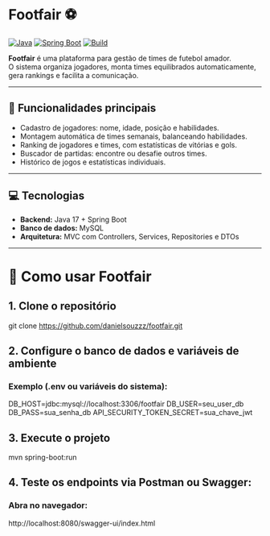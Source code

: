 # Footfair ⚽

[![Java](https://img.shields.io/badge/Java-17-blue)](https://www.java.com/)
[![Spring Boot](https://img.shields.io/badge/Spring_Boot-3.0-brightgreen)](https://spring.io/projects/spring-boot)
[![Build](https://img.shields.io/badge/Build-Passing-brightgreen)](#)

**Footfair** é uma plataforma para gestão de times de futebol amador.  
O sistema organiza jogadores, monta times equilibrados automaticamente, gera rankings e facilita a comunicação.

---

## 🔹 Funcionalidades principais
- Cadastro de jogadores: nome, idade, posição e habilidades.
- Montagem automática de times semanais, balanceando habilidades.
- Ranking de jogadores e times, com estatísticas de vitórias e gols.
- Buscador de partidas: encontre ou desafie outros times.
- Histórico de jogos e estatísticas individuais.

---

## 💻 Tecnologias
- **Backend:** Java 17 + Spring Boot
- **Banco de dados:** MySQL
- **Arquitetura:** MVC com Controllers, Services, Repositories e DTOs

---

# 🚀 Como usar Footfair

## 1. Clone o repositório
git clone https://github.com/danielsouzzz/footfair.git

## 2. Configure o banco de dados e variáveis de ambiente
### Exemplo (.env ou variáveis do sistema):
DB_HOST=jdbc:mysql://localhost:3306/footfair
DB_USER=seu_user_db
DB_PASS=sua_senha_db
API_SECURITY_TOKEN_SECRET=sua_chave_jwt

## 3. Execute o projeto
mvn spring-boot:run

## 4. Teste os endpoints via Postman ou Swagger:
### Abra no navegador:
http://localhost:8080/swagger-ui/index.html
